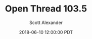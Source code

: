 ---
layout: podcast
title: "Open Thread 103.5"
author: Scott Alexander
description: https://slatestarcodex.com/2018/06/10/open-thread-101-5-3/
date: 2018-06-10 12:00:00 PDT
length: 85157
duration: 21
guid: open-thread-101-5-3
---